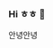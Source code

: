 ### Hi ㅎㅎ 👋
안녕안녕
<!--
**Dandyoung/Dandyoung** is a ✨ _special_ ✨ repository because its `README.md` (this file) appears on your GitHub profile.

Here are some ideas to get you started:


<a href="버튼을 눌렀을 때 이동할 링크" target="_blank"><img src="https://img.shields.io/badge/notion-#000000?style=plastic&logo=notion&logoColor=로고색상"/></a>


- 🔭 I’m currently working on ...
- 🌱 I’m currently learning ...
- 👯 I’m looking to collaborate on ...
- 🤔 I’m looking for help with ...
- 💬 Ask me about ...
- 📫 How to reach me: ...
- 😄 Pronouns: ...
- ⚡ Fun fact: ...
-->
